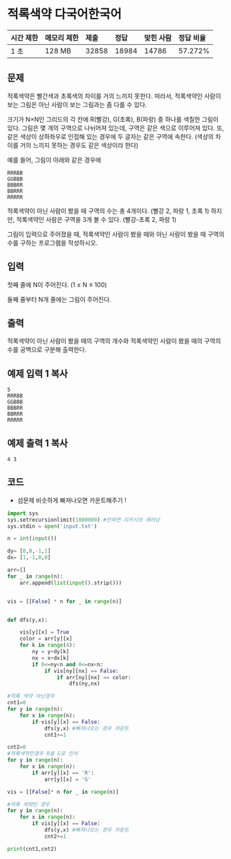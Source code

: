 # 적록색약 다국어한국어  

| 시간 제한 | 메모리 제한 | 제출  | 정답  | 맞힌 사람 | 정답 비율 |
| :-------- | :---------- | :---- | :---- | :-------- | :-------- |
| 1 초      | 128 MB      | 32858 | 18984 | 14786     | 57.272%   |

## 문제

적록색약은 빨간색과 초록색의 차이를 거의 느끼지 못한다. 따라서, 적록색약인 사람이 보는 그림은 아닌 사람이 보는 그림과는 좀 다를 수 있다.

크기가 N×N인 그리드의 각 칸에 R(빨강), G(초록), B(파랑) 중 하나를 색칠한 그림이 있다. 그림은 몇 개의 구역으로 나뉘어져 있는데, 구역은 같은 색으로 이루어져 있다. 또, 같은 색상이 상하좌우로 인접해 있는 경우에 두 글자는 같은 구역에 속한다. (색상의 차이를 거의 느끼지 못하는 경우도 같은 색상이라 한다)

예를 들어, 그림이 아래와 같은 경우에

```
RRRBB
GGBBB
BBBRR
BBRRR
RRRRR
```

적록색약이 아닌 사람이 봤을 때 구역의 수는 총 4개이다. (빨강 2, 파랑 1, 초록 1) 하지만, 적록색약인 사람은 구역을 3개 볼 수 있다. (빨강-초록 2, 파랑 1)

그림이 입력으로 주어졌을 때, 적록색약인 사람이 봤을 때와 아닌 사람이 봤을 때 구역의 수를 구하는 프로그램을 작성하시오.

## 입력

첫째 줄에 N이 주어진다. (1 ≤ N ≤ 100)

둘째 줄부터 N개 줄에는 그림이 주어진다.

## 출력

적록색약이 아닌 사람이 봤을 때의 구역의 개수와 적록색약인 사람이 봤을 때의 구역의 수를 공백으로 구분해 출력한다.

## 예제 입력 1 복사

```
5
RRRBB
GGBBB
BBBRR
BBRRR
RRRRR
```

## 예제 출력 1 복사

```
4 3
```



## 코드

- 섬문제 비슷하게 빠져나오면 카운트해주기 !

```python
import sys
sys.setrecursionlimit(1000000) #안하면 리커시브 에러남
sys.stdin = open('input.txt')

n = int(input())

dy= [0,0,-1,1]
dx= [1,-1,0,0]

arr=[]
for _ in range(n):
    arr.append(list(input().strip()))


vis = [[False] * n for _ in range(n)]


def dfs(y,x):

    vis[y][x] = True
    color = arr[y][x]
    for k in range(4):
        ny = y+dy[k]
        nx = x+dx[k]
        if 0<=ny<n and 0<=nx<n:
            if vis[ny][nx] == False:
                if arr[ny][nx] == color:
                    dfs(ny,nx)

#적록 색약 아닌경우
cnt1=0
for y in range(n):
    for x in range(n):
        if vis[y][x] == False:
            dfs(y,x) #빠져나오는 경우 카운트
            cnt1+=1

cnt2=0
#적록색약인경우 R을 G로 인식
for y in range(n):
    for x in range(n):
        if arr[y][x] == 'R':
            arr[y][x] = 'G'

vis = [[False]* n for _ in range(n)]

#적록 색약인 경우
for y in range(n):
    for x in range(n):
        if vis[y][x] == False:
            dfs(y,x) #빠져나오는 경우 카운트
            cnt2+=1

print(cnt1,cnt2)


```

